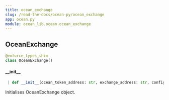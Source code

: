 ```yaml
---
title: ocean_exchange
slug: /read-the-docs/ocean-py/ocean_exchange
app: ocean.py
module: ocean_lib.ocean.ocean_exchange
---
```

## OceanExchange

```python
@enforce_types_shim
class OceanExchange()
```

#### \_\_init\_\_

```python
 | def __init__(ocean_token_address: str, exchange_address: str, config: Config)
```

Initialises OceanExchange object.

